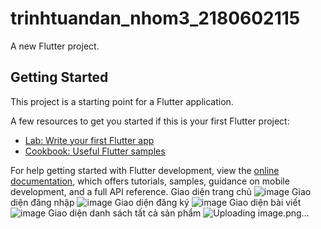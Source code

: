 # trinhtuandan_nhom3_2180602115

A new Flutter project.

## Getting Started

This project is a starting point for a Flutter application.

A few resources to get you started if this is your first Flutter project:

- [Lab: Write your first Flutter app](https://docs.flutter.dev/get-started/codelab)
- [Cookbook: Useful Flutter samples](https://docs.flutter.dev/cookbook)

For help getting started with Flutter development, view the
[online documentation](https://docs.flutter.dev/), which offers tutorials,
samples, guidance on mobile development, and a full API reference.
Giao diện trang chủ 
![image](https://github.com/user-attachments/assets/a556a232-28e8-4df4-a75d-3d32938f2908)
Giao diện đăng nhập
![image](https://github.com/user-attachments/assets/0d3b028c-5802-466c-b1db-d400f2e0faf1)
 Giao diện đăng ký
 ![image](https://github.com/user-attachments/assets/bf08d4ee-2897-494b-b4d1-d9be82025aff)
Giao diện bài viết
![image](https://github.com/user-attachments/assets/759d7fac-f408-49fb-9bb4-1bcd3f47f96a)
Giao diện danh sách tất cả sản phẩm
![Uploading image.png…]()
